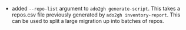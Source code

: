 - added `--repo-list` argument to `ado2gh generate-script`. This takes a repos.csv file previously generated by `ado2gh inventory-report`. This can be used to split a large migration up into batches of repos.
